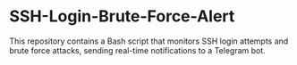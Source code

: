 # SSH-Login-Brute-Force-Alert
This repository contains a Bash script that monitors SSH login attempts and brute force attacks, sending real-time notifications to a Telegram bot.
